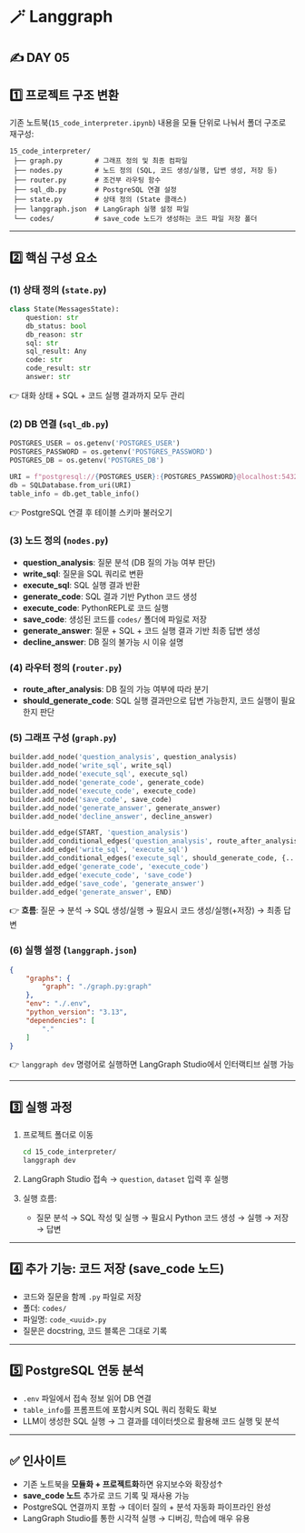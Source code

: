 # 🪄 Langgraph

## ✍️ DAY 05

## 1️⃣ 프로젝트 구조 변환

기존 노트북(`15_code_interpreter.ipynb`) 내용을 모듈 단위로 나눠서 폴더 구조로 재구성:

```
15_code_interpreter/
 ├── graph.py        # 그래프 정의 및 최종 컴파일
 ├── nodes.py        # 노드 정의 (SQL, 코드 생성/실행, 답변 생성, 저장 등)
 ├── router.py       # 조건부 라우팅 함수
 ├── sql_db.py       # PostgreSQL 연결 설정
 ├── state.py        # 상태 정의 (State 클래스)
 ├── langgraph.json  # LangGraph 실행 설정 파일
 └── codes/          # save_code 노드가 생성하는 코드 파일 저장 폴더
```

---

## 2️⃣ 핵심 구성 요소

### (1) 상태 정의 (`state.py`)

```python
class State(MessagesState):
    question: str
    db_status: bool
    db_reason: str
    sql: str
    sql_result: Any
    code: str
    code_result: str
    answer: str
```

👉 대화 상태 + SQL + 코드 실행 결과까지 모두 관리

### (2) DB 연결 (`sql_db.py`)

```python
POSTGRES_USER = os.getenv('POSTGRES_USER')
POSTGRES_PASSWORD = os.getenv('POSTGRES_PASSWORD')
POSTGRES_DB = os.getenv('POSTGRES_DB')

URI = f"postgresql://{POSTGRES_USER}:{POSTGRES_PASSWORD}@localhost:5432/{POSTGRES_DB}"
db = SQLDatabase.from_uri(URI)
table_info = db.get_table_info()
```

👉 PostgreSQL 연결 후 테이블 스키마 불러오기

### (3) 노드 정의 (`nodes.py`)

- **question_analysis**: 질문 분석 (DB 질의 가능 여부 판단)
- **write_sql**: 질문을 SQL 쿼리로 변환
- **execute_sql**: SQL 실행 결과 반환
- **generate_code**: SQL 결과 기반 Python 코드 생성
- **execute_code**: PythonREPL로 코드 실행
- **save_code**: 생성된 코드를 `codes/` 폴더에 파일로 저장
- **generate_answer**: 질문 + SQL + 코드 실행 결과 기반 최종 답변 생성
- **decline_answer**: DB 질의 불가능 시 이유 설명

### (4) 라우터 정의 (`router.py`)

- **route_after_analysis**: DB 질의 가능 여부에 따라 분기
- **should_generate_code**: SQL 실행 결과만으로 답변 가능한지, 코드 실행이 필요한지 판단

### (5) 그래프 구성 (`graph.py`)

```python
builder.add_node('question_analysis', question_analysis)
builder.add_node('write_sql', write_sql)
builder.add_node('execute_sql', execute_sql)
builder.add_node('generate_code', generate_code)
builder.add_node('execute_code', execute_code)
builder.add_node('save_code', save_code)
builder.add_node('generate_answer', generate_answer)
builder.add_node('decline_answer', decline_answer)

builder.add_edge(START, 'question_analysis')
builder.add_conditional_edges('question_analysis', route_after_analysis, {...})
builder.add_edge('write_sql', 'execute_sql')
builder.add_conditional_edges('execute_sql', should_generate_code, {...})
builder.add_edge('generate_code', 'execute_code')
builder.add_edge('execute_code', 'save_code')
builder.add_edge('save_code', 'generate_answer')
builder.add_edge('generate_answer', END)
```

👉 **흐름**: 질문 → 분석 → SQL 생성/실행 → 필요시 코드 생성/실행(+저장) → 최종 답변

### (6) 실행 설정 (`langgraph.json`)

```json
{
    "graphs": {
        "graph": "./graph.py:graph"
    },
    "env": "./.env",
    "python_version": "3.13",
    "dependencies": [
        "."
    ]
}
```

👉 `langgraph dev` 명령어로 실행하면 LangGraph Studio에서 인터랙티브 실행 가능

---

## 3️⃣ 실행 과정

1. 프로젝트 폴더로 이동
    
    ```bash
    cd 15_code_interpreter/
    langgraph dev
    ```
    
2. LangGraph Studio 접속 → `question`, `dataset` 입력 후 실행
3. 실행 흐름:
    - 질문 분석 → SQL 작성 및 실행 → 필요시 Python 코드 생성 → 실행 → 저장 → 답변

---

## 4️⃣ 추가 기능: **코드 저장 (save_code 노드)**

- 코드와 질문을 함께 `.py` 파일로 저장
- 폴더: `codes/`
- 파일명: `code_<uuid>.py`
- 질문은 docstring, 코드 블록은 그대로 기록

---

## 5️⃣ PostgreSQL 연동 분석

- `.env` 파일에서 접속 정보 읽어 DB 연결
- `table_info`를 프롬프트에 포함시켜 SQL 쿼리 정확도 확보
- LLM이 생성한 SQL 실행 → 그 결과를 데이터셋으로 활용해 코드 실행 및 분석

---

## ✅ 인사이트

- 기존 노트북을 **모듈화 + 프로젝트화**하면 유지보수와 확장성↑
- **save_code 노드** 추가로 코드 기록 및 재사용 가능
- PostgreSQL 연결까지 포함 → 데이터 질의 + 분석 자동화 파이프라인 완성
- LangGraph Studio를 통한 시각적 실행 → 디버깅, 학습에 매우 유용